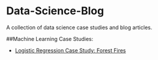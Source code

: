 # Data-Science-Blog
A collection of data science case studies and blog articles.

##Machine Learning Case Studies:

- [Logistic Regression Case Study: Forest Fires](./Logistic%20Regression%20Case%20Study%20%E2%80%94%20Forest%20Fires%20(In%20R).md)
